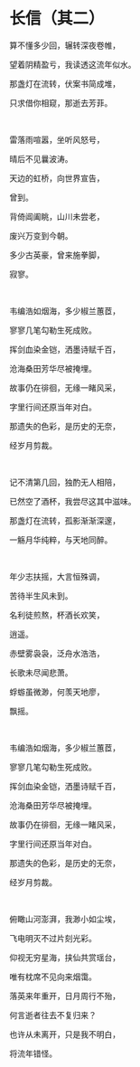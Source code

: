 # 长信（其二）

算不懂多少回，辗转深夜卷帷，

望着阴精盈亏，我读透这流年似水。

那盏灯在流转，伏案书简成堆，

只求借你相窥，那逝去芳菲。

<br>

雷落雨喧嚣，坐听风怒号，

晴后不见曩波涛。

天边的虹桥，向世界宣告，

曾到。

背倚阊阖眺，山川未尝老，

废兴万变到今朝。

多少古英豪，曾来施拳脚，

寂寥。

<br>

韦编浩如烟海，多少椒兰蕙茝，

寥寥几笔勾勒生死成败。

挥剑血染金铠，洒墨诗赋千百，

沧海桑田芳华尽被掩埋。

故事仍在徘徊，无缘一睹风采，

字里行间还原当年对白。

那遗失的色彩，是历史的无奈，

经岁月剪裁。

<br>

记不清第几回，独酌无人相陪，

已然空了酒杯，我尝尽这其中滋味。

那盏灯在流转，孤影渐渐深邃，

一觞月华纯粹，与天地同醉。

<br>

年少志扶摇，大言恒殊调，

苦待半生风未到。

名利徒煎熬，杯酒长欢笑，

逍遥。

赤壁雾袅袅，泛舟水浩浩，

长歌未尽闻悲萧。

蜉蝣虽微渺，何羡天地廖，

飘摇。

<br>

韦编浩如烟海，多少椒兰蕙茝，

寥寥几笔勾勒生死成败。

挥剑血染金铠，洒墨诗赋千百，

沧海桑田芳华尽被掩埋。

故事仍在徘徊，无缘一睹风采，

字里行间还原当年对白。

那遗失的色彩，是历史的无奈，

经岁月剪裁。

<br>

俯瞰山河澎湃，我渺小如尘埃，

飞电明灭不过片刻光彩。

仰视无穷星海，挟仙共赏瑶台，

唯有枕席不见向来烟霭。

落英来年重开，日月周行不殆，

何言逝者往去不复归来？

也许从未离开，只是我不明白，

将流年错怪。

